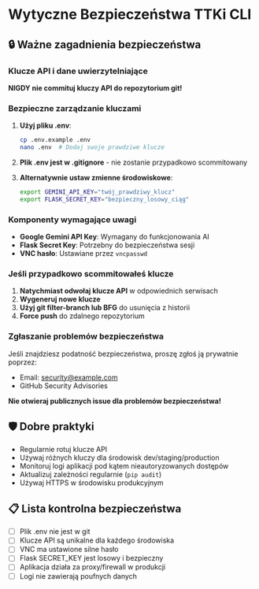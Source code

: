 # Wytyczne Bezpieczeństwa TTKi CLI

## 🔒 Ważne zagadnienia bezpieczeństwa

### Klucze API i dane uwierzytelniające

**NIGDY nie commituj kluczy API do repozytorium git!**

### Bezpieczne zarządzanie kluczami

1. **Użyj pliku .env**:
   ```bash
   cp .env.example .env
   nano .env  # Dodaj swoje prawdziwe klucze
   ```

2. **Plik .env jest w .gitignore** - nie zostanie przypadkowo scommitowany

3. **Alternatywnie ustaw zmienne środowiskowe**:
   ```bash
   export GEMINI_API_KEY="twój_prawdziwy_klucz"
   export FLASK_SECRET_KEY="bezpieczny_losowy_ciąg"
   ```

### Komponenty wymagające uwagi

- **Google Gemini API Key**: Wymagany do funkcjonowania AI
- **Flask Secret Key**: Potrzebny do bezpieczeństwa sesji
- **VNC hasło**: Ustawiane przez `vncpasswd`

### Jeśli przypadkowo scommitowałeś klucze

1. **Natychmiast odwołaj klucze API** w odpowiednich serwisach
2. **Wygeneruj nowe klucze**
3. **Użyj git filter-branch lub BFG** do usunięcia z historii
4. **Force push** do zdalnego repozytorium

### Zgłaszanie problemów bezpieczeństwa

Jeśli znajdziesz podatność bezpieczeństwa, proszę zgłoś ją prywatnie poprzez:
- Email: security@example.com
- GitHub Security Advisories

**Nie otwieraj publicznych issue dla problemów bezpieczeństwa!**

## 🛡️ Dobre praktyki

- Regularnie rotuj klucze API
- Używaj różnych kluczy dla środowisk dev/staging/production
- Monitoruj logi aplikacji pod kątem nieautoryzowanych dostępów
- Aktualizuj zależności regularnie (`pip audit`)
- Używaj HTTPS w środowisku produkcyjnym

## 📋 Lista kontrolna bezpieczeństwa

- [ ] Plik .env nie jest w git
- [ ] Klucze API są unikalne dla każdego środowiska
- [ ] VNC ma ustawione silne hasło
- [ ] Flask SECRET_KEY jest losowy i bezpieczny
- [ ] Aplikacja działa za proxy/firewall w produkcji
- [ ] Logi nie zawierają poufnych danych
